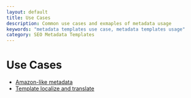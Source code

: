 ```yaml
---
layout: default
title: Use Cases
description: Common use cases and exmaples of metadata usage
keywords: "metadata templates use case, metadata templates usage"
category: SEO Metadata Templates
---
```


# Use Cases

 -  [Amazon-like metadata](amazon-like-metadata/)
 -  [Template localize and translate](i18n-template/)